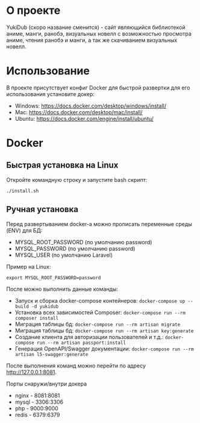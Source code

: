 # О проекте
YukiDub (скоро название сменится) - сайт являющийся библиотекой аниме, манги, ранобэ, визуальных новелл с возможностью просмотра аниме, чтения ранобэ и манги, а так же скачиванием визуальных новелл.

# Использование

В проекте присутствует конфиг Docker для быстрой развертки для его использования установите докер:
- Windows: https://docs.docker.com/desktop/windows/install/
- Mac: https://docs.docker.com/desktop/mac/install/
- Ubuntu: https://docs.docker.com/engine/install/ubuntu/

# Docker

## Быстрая установка на Linux

Откройте командную строку и запустите bash скрипт:
```
./install.sh
```

## Ручная установка

Перед развертыванием docker-а можно прописать переменные среды (ENV) для БД: 
- MYSQL_ROOT_PASSWORD (по умолчанию password)
- MYSQL_PASSWORD (по умолчанию password)
- MYSQL_USER (по умолчанию Laravel)

Пример на Linux:
````
export MYSQL_ROOT_PASSWORD=password
````

После можно выполнить данные команды:
- Запуск и сборка docker-compose контейнеров: ````docker-compose up --build -d yukidub````
- Установка всех зависимостей Composer: ````docker-compose run --rm composer install````
- Миграция таблицы бд: ````docker-compose run --rm artisan migrate````
- Миграция таблицы бд: ````docker-compose run --rm artisan key:generate````
- Создание клиента для авторизации пользователей и т.д.: ````docker-compose run --rm artisan passport:install````
- Генерация OpenAPI/Swagger документации: ````docker-compose run --rm artisan l5-swagger:generate````


После выполнения команд можно перейти по адресу http://127.0.0.1:8081.

Порты снаружи/внутри докера
- nginx - 8081:8081
- mysql - 3306:3306
- php - 9000:9000
- redis - 6379:6379